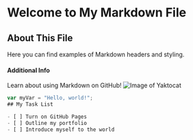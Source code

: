 # Welcome to My Markdown File
## About This File
Here you can find examples of Markdown headers and styling.
#### Additional Info
Learn about using Markdown on GitHub!
![Image of Yaktocat](https://octodex.github.com/images/yaktocat.png)
```javascript
var myVar = "Hello, world!";
## My Task List

- [ ] Turn on GitHub Pages  
- [ ] Outline my portfolio  
- [ ] Introduce myself to the world  
